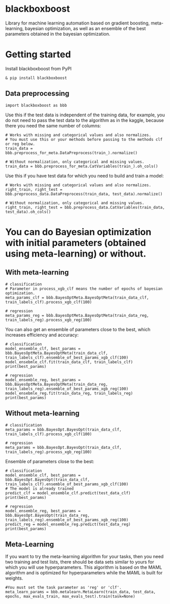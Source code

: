 blackboxboost
===============

Library for machine learning automation based on gradient boosting, meta-learning, 
bayesian optimization, as well as an ensemble of the best parameters obtained in the bayesian optimization.

Getting started
===============

Install blackboxboost from PyPI
```
& pip install blackboxboost
```
Data preprocessing
------------------
```
import blackboxboost as bbb
```
Use this if the test data is independent of the training data, for example, you do not need to pass the 
test data to the algorithm as in the kaggle, because there you need the same number of columns:
```
# Works with missing and categorical values and also normalizes.
# You must use this or your methods before passing to the methods clf or reg below.
train_data = bbb.preprocess_for_meta.DataPreprocess(train_).normalize()

# Without normalization, only categorical and missing values.
train_data = bbb.preprocess_for_meta.CatVariables(train_).oh_cols()
```
Use this if you have test data for which you need to build and train a model:
```
# Works with missing and categorical values and also normalizes.
right_train, right_test = bbb.preprocess_data.DataPreprocess(train_data, test_data).normalize()

# Without normalization, only categorical and missing values.
right_train, right_test = bbb.preprocess_data.CatVariables(train_data, test_data).oh_cols()
```
You can do Bayesian optimization with initial parameters (obtained using meta-learning) or without.
======================
With meta-learning
------------------
```
# classification
# Parameter in process_xgb_clf means the number of epochs of bayesian optimization.
meta_params_clf = bbb.BayesOptMeta.BayesOptMeta(train_data_clf, train_labels_clf).process_xgb_clf(100)

# regression
meta_params_reg = bbb.BayesOptMeta.BayesOptMeta(train_data_reg, train_labels_reg).process_xgb_reg(100)
```

You can also get an ensemble of parameters close to the best, which increases efficiency and accuracy:
```
# classification
model_ensemble_clf, best_params = bbb.BayesOptMeta.BayesOptMeta(train_data_clf, train_labels_clf).ensemble_of_best_params_xgb_clf(100)
model_ensebmle_clf.fit(train_data_clf, train_labels_clf)
print(best_params)

# regression
model_ensemble_reg, best_params = bbb.BayesOptMeta.BayesOptMeta(train_data_reg, train_labels_reg).ensemble_of_best_params_xgb_reg(100)
model_ensebmle_reg.fit(train_data_reg, train_labels_reg)
print(best_params)
```
Without meta-learning
---------------------

```
# classification
meta_params = bbb.BayesOpt.BayesOpt(train_data_clf, train_labels_clf).process_xgb_clf(100)

# regression
meta_params = bbb.BayesOpt.BayesOpt(train_data_clf, train_labels_reg).process_xgb_reg(100)
```
Ensemble of parameters close to the best:
```
# classification
model_ensemble_clf, best_params = bbb.BayesOpt.BayesOpt(train_data_clf, train_labels_clf).ensemble_of_best_params_xgb_clf(100)
# The model is already trained
predict_clf = model_ensemble_clf.predict(test_data_clf)
print(best_params)

# regression
model_ensemble_reg, best_params = bbb.BayesOpt.BayesOpt(train_data_reg, train_labels_reg).ensemble_of_best_params_xgb_reg(100)
predict_reg = model_ensemble_reg.predict(test_data_reg)
print(best_params)
```
Meta-Learning
-------------
If you want to try the meta-learning algorithm for your tasks, then you need two training and test lists, there should be data sets similar to yours for which you will use hyperparameters.
This algorithm is based on the MAML algorithm and is optimized for hyperparameters while the MAML is built for weights.
```
#You must set the task parameter as 'reg' or 'clf'.
meta_learn_params = bbb.metalearn.MetaLearn(train_data, test_data, epochs, max_evals_train, max_evals_test).train(task=None)
```
